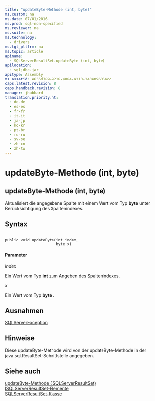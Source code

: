 ```yaml
---
title: "updateByte-Methode (int, byte)"
ms.custom: na
ms.date: 07/01/2016
ms.prod: sql-non-specified
ms.reviewer: na
ms.suite: na
ms.technology: 
  - drivers
ms.tgt_pltfrm: na
ms.topic: article
apiname: 
  - SQLServerResultSet.updateByte (int, byte)
apilocation: 
  - sqljdbc.jar
apitype: Assembly
ms.assetid: e635d789-9218-488e-a213-2e3e09635acc
caps.latest.revision: 8
caps.handback.revision: 8
manager: jhubbard
translation.priority.ht: 
  - de-de
  - es-es
  - fr-fr
  - it-it
  - ja-jp
  - ko-kr
  - pt-br
  - ru-ru
  - sv-se
  - zh-cn
  - zh-tw
---
```

# updateByte-Methode (int, byte)
    
## updateByte\-Methode \(int, byte\)  
 Aktualisiert die angegebene Spalte mit einem Wert vom Typ **byte** unter Berücksichtigung des Spaltenindexes.  
  
## Syntax  
  
```  
  
public void updateByte(int index,  
                       byte x)  
```  
  
#### Parameter  
 *index*  
  
 Ein Wert vom Typ **int** zum Angeben des Spaltenindexes.  
  
 *x*  
  
 Ein Wert vom Typ **byte** .  
  
## Ausnahmen  
 [SQLServerException](../content/SQLServerException-Class.md)  
  
## Hinweise  
 Diese updateByte\-Methode wird von der updateByte\-Methode in der java.sql.ResultSet\-Schnittstelle angegeben.  
  
## Siehe auch  
 [updateByte-Methode &#40;ISQLServerResultSet&#41;](../content/updateByte-Method--SQLServerResultSet-.md)   
 [ISQLServerResultSet-Elemente](../content/SQLServerResultSet-Members.md)   
 [SQLServerResultSet-Klasse](../content/SQLServerResultSet-Class.md)  
  
  